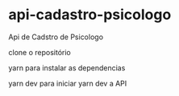 # api-cadastro-psicologo
Api de Cadstro de Psicologo

clone o repositório

yarn para instalar as dependencias

yarn dev para iniciar yarn dev
 a API